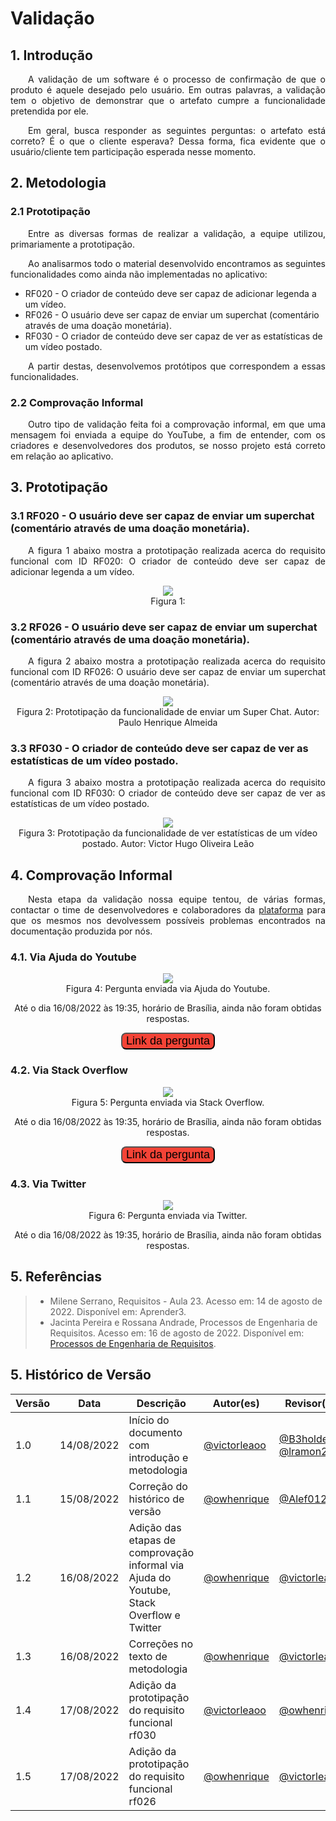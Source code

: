 # Validação

## 1. Introdução
<p align="justify">&emsp;&emsp;A validação de um software é o processo de confirmação de que o produto é aquele desejado pelo usuário. Em outras palavras, a validação tem o objetivo de demonstrar que o artefato cumpre a funcionalidade pretendida por ele.</p>

<p align="justify">&emsp;&emsp;Em geral, busca responder as seguintes perguntas: o artefato está correto? É o que o cliente esperava? Dessa forma, fica evidente que o usuário/cliente tem participação esperada nesse momento.</p>

## 2. Metodologia

### 2.1 Prototipação
<p align="justify">&emsp;&emsp;Entre as diversas formas de realizar a validação, a equipe utilizou, primariamente a prototipação.</p>

<p align="justify">&emsp;&emsp;Ao analisarmos todo o material desenvolvido encontramos as seguintes funcionalidades como ainda não implementadas no aplicativo:</p>

- RF020 - O criador de conteúdo deve ser capaz de adicionar legenda a um vídeo.
- RF026 - O usuário deve ser capaz de enviar um superchat (comentário através de uma doação monetária).
- RF030 - O criador de conteúdo deve ser capaz de ver as estatísticas de um vídeo postado.

<p align="justify">&emsp;&emsp;A partir destas, desenvolvemos protótipos que correspondem a essas funcionalidades.</p>

### 2.2 Comprovação Informal
<p align="justify">&emsp;&emsp;Outro tipo de validação feita foi a comprovação informal, em que uma mensagem foi enviada a equipe do YouTube, a fim de entender, com os criadores e desenvolvedores dos produtos, se nosso projeto está correto em relação ao aplicativo.</p>

## 3. Prototipação
### 3.1 RF020 - O usuário deve ser capaz de enviar um superchat (comentário através de uma doação monetária).
<p align="justify">&emsp;&emsp;A figura 1 abaixo mostra a prototipação realizada acerca do requisito funcional com ID RF020: O criador de conteúdo deve ser capaz de adicionar legenda a um vídeo.</p>
<center>

<img src="https://raw.githubusercontent.com/Requisitos-de-Software/2022.1-Youtube/main/docs/media/validacao/rf020.png"/>

<figcaption>Figura 1: </figcaption>

</center>

### 3.2 RF026 - O usuário deve ser capaz de enviar um superchat (comentário através de uma doação monetária).

<p align="justify">&emsp;&emsp;A figura 2 abaixo mostra a prototipação realizada acerca do requisito funcional com ID RF026: O usuário deve ser capaz de enviar um superchat (comentário através de uma doação monetária).</p>

<center>

<img src="https://raw.githubusercontent.com/Requisitos-de-Software/2022.1-Youtube/main/docs/media/validacao/rf026.png"/>

<figcaption>Figura 2: Prototipação da funcionalidade de enviar um Super Chat. Autor: Paulo Henrique Almeida</figcaption>

</center>

### 3.3 RF030 - O criador de conteúdo deve ser capaz de ver as estatísticas de um vídeo postado.
<p align="justify">&emsp;&emsp;A figura 3 abaixo mostra a prototipação realizada acerca do requisito funcional com ID RF030: O criador de conteúdo deve ser capaz de ver as estatísticas de um vídeo postado.</p>

<center>

<img src="https://raw.githubusercontent.com/Requisitos-de-Software/2022.1-Youtube/main/docs/media/validacao/rf030.png"/>

<figcaption>Figura 3: Prototipação da funcionalidade de ver estatísticas de um vídeo postado. Autor: Victor Hugo Oliveira Leão</figcaption>

</center>

## 4. Comprovação Informal 

<p align="justify">&emsp;&emsp;Nesta etapa da validação nossa equipe tentou, de várias formas, contactar o time de desenvolvedores e colaboradores da <a href="https://requisitos-de-software.github.io/2022.1-Youtube/modelagem/lexicos/objeto/#plataforma" target="_blank">plataforma</a> para que os mesmos nos devolvessem possíveis problemas encontrados na documentação produzida por nós. </p>

### 4.1. Via Ajuda do Youtube
<center>
<img src="https://raw.githubusercontent.com/Requisitos-de-Software/2022.1-Youtube/main/docs/media/validacao/validacao_contato_adp.png"/>

<figcaption>Figura 4: Pergunta enviada via Ajuda do Youtube.</figcaption>

Até o dia 16/08/2022 às 19:35, horário de Brasília, ainda não foram obtidas respostas.

<a href='https://support.google.com/youtube/thread/175430770?hl=pt-BR' target="_blank"><button style="border-radius: 8px;font-size: 18px;background-color: #f44336;">Link da pergunta</button></a>
</center>

### 4.2. Via Stack Overflow 
<center>
<img src="https://raw.githubusercontent.com/Requisitos-de-Software/2022.1-Youtube/main/docs/media/validacao/validacao_contato_so.png"/>

<figcaption>Figura 5: Pergunta enviada via Stack Overflow.</figcaption>

Até o dia 16/08/2022 às 19:35, horário de Brasília, ainda não foram obtidas respostas.

<a href='https://stackoverflow.com/questions/73380888/youtube-requirements-artifacts' target="_blank"><button style="border-radius: 8px;font-size: 18px;background-color: #f44336;">Link da pergunta</button></a>
</center>

### 4.3. Via Twitter 
<center>
<img src="https://raw.githubusercontent.com/Requisitos-de-Software/2022.1-Youtube/main/docs/media/validacao/validacao_contato_tt.jpeg"/>

<figcaption>Figura 6: Pergunta enviada via Twitter.</figcaption>

Até o dia 16/08/2022 às 19:35, horário de Brasília, ainda não foram obtidas respostas.

</center>

## 5. Referências

> - Milene Serrano, Requisitos - Aula 23. Acesso em: 14 de agosto de 2022. Disponível em: Aprender3.
> - Jacinta Pereira e  Rossana Andrade, Processos de Engenharia de
Requisitos. Acesso em: 16 de agosto de 2022. Disponível em: [Processos de Engenharia de
Requisitos](http://disciplinas.lia.ufc.br/engsof081/arquivos/ProcessosEngRequisitos-v2.pdf).

## 5. Histórico de Versão
| Versão | Data | Descrição | Autor(es) | Revisor(es) |
| ------ | ---- | --------- | --------- | ----------- |
| 1.0 | 14/08/2022 | Início do documento com introdução e metodologia | <a href="https://github.com/victorleaoo" target="_blank">@victorleaoo</a> | <a href="https://github.com/B3holder2" target="_blank">@B3holder2</a>, <a href="https://github.com/lramon2001" target="_blank">@lramon2001</a> |
| 1.1    | 15/08/2022 | Correção do histórico de versão | <a href="https://github.com/owhenrique" target="_blank">@owhenrique</a> | <a href="https://github.com/Alef012" target="_blank">@Alef012</a> |
| 1.2    | 16/08/2022 | Adição das etapas de comprovação informal via Ajuda do Youtube, Stack Overflow e Twitter | <a href="https://github.com/owhenrique" target="_blank">@owhenrique</a> | <a href="https://github.com/victorleaoo" target="_blank">@victorleaoo</a> |
| 1.3    | 16/08/2022 | Correções no texto de metodologia | <a href="https://github.com/owhenrique" target="_blank">@owhenrique</a> | <a href="https://github.com/victorleaoo" target="_blank">@victorleaoo</a> |
| 1.4    | 17/08/2022 | Adição da prototipação do requisito funcional rf030 | <a href="https://github.com/victorleaoo" target="_blank">@victorleaoo</a> | <a href="https://github.com/owhenrique" target="_blank">@owhenrique</a> |
| 1.5    | 17/08/2022 | Adição da prototipação do requisito funcional rf026 | <a href="https://github.com/owhenrique" target="_blank">@owhenrique</a> | <a href="https://github.com/victorleaoo" target="_blank">@victorleaoo</a> |